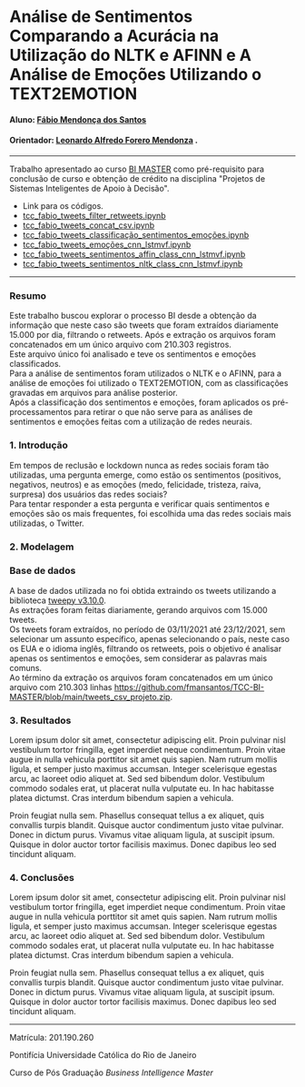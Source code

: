 <!-- antes de enviar a versão final, solicitamos que todos os comentários, colocados para orientação ao aluno, sejam removidos do arquivo -->
# Análise de Sentimentos  Comparando a Acurácia na Utilização do NLTK e AFINN e A Análise de Emoções Utilizando o TEXT2EMOTION

#### Aluno: [Fábio Mendonça dos Santos](https://github.com/link_do_github)
#### Orientador: [Leonardo Alfredo Forero Mendonza](https://github.com/link_do_github) .

---

Trabalho apresentado ao curso [BI MASTER](https://ica.puc-rio.ai/bi-master) como pré-requisito para conclusão de curso e obtenção de crédito na disciplina "Projetos de Sistemas Inteligentes de Apoio à Decisão".


- Link para os códigos. 
- [tcc_fabio_tweets_filter_retweets.ipynb](https://github.com/fmansantos/TCC-BI-MASTER/blob/main/tcc_fabio_tweets_filter_retweets.ipynb)
- [tcc_fabio_tweets_concat_csv.ipynb](https://github.com/fmansantos/TCC-BI-MASTER/blob/main/tcc_fabio_tweets_concat_csv.ipynb)
- [tcc_fabio_tweets_classificação_sentimentos_emoções.ipynb](https://github.com/fmansantos/TCC-BI-MASTER/blob/main/tcc_fabio_tweets_classifica%C3%A7%C3%A3o_sentimentos_emo%C3%A7%C3%B5es.ipynb)
- [tcc_fabio_tweets_emoções_cnn_lstmvf.ipynb](https://github.com/fmansantos/TCC-BI-MASTER/blob/main/tcc_fabio_tweets_emo%C3%A7%C3%B5es_cnn_lstmvf.ipynb)
- [tcc_fabio_tweets_sentimentos_affin_class_cnn_lstmvf.ipynb](https://github.com/fmansantos/TCC-BI-MASTER/blob/main/tcc_fabio_tweets_sentimentos_affin_class_cnn_lstmvf.ipynb)
- [tcc_fabio_tweets_sentimentos_nltk_class_cnn_lstmvf.ipynb](https://github.com/fmansantos/TCC-BI-MASTER/blob/main/tcc_fabio_tweets_sentimentos_nltk_class_cnn_lstmvf.ipynb)


---

### Resumo



Este trabalho buscou explorar o processo BI desde a obtenção da informação que neste caso são tweets que foram extraídos diariamente 15.000 por dia, filtrando o retweets.
Após e extração os arquivos foram concatenados em um único arquivo com 210.303 registros.</br>
Este arquivo único foi analisado e teve os sentimentos e emoções classificados.</br>
Para a análise de sentimentos foram utilizados o NLTK e o AFINN, para a análise de emoções foi utilizado o TEXT2EMOTION, com as classificações gravadas em arquivos para análise posterior.</br>
Após a classificação dos sentimentos e emoções, foram aplicados os pré-processamentos para retirar o que não serve para as análises de sentimentos e emoções feitas com a utilização de redes neurais.</br>


### 1. Introdução

Em tempos de reclusão e lockdown nunca as redes sociais foram tão utilizadas, uma pergunta emerge, como estão os sentimentos (positivos, negativos, neutros) e as emoções (medo, felicidade, tristeza, raiva, surpresa) dos usuários das redes sociais?</br>
Para tentar responder a esta pergunta e verificar quais sentimentos e emoções são os mais frequentes, foi escolhida uma das redes sociais mais utilizadas, o Twitter.</br> 



### 2. Modelagem

### Base de dados

A base de dados utilizada no foi obtida extraindo os tweets utilizando a biblioteca [tweepy v3.10.0](https://docs.tweepy.org/en/v3.10.0/). </br>
As extrações foram feitas diariamente, gerando arquivos com 15.000 tweets.</br>
Os tweets foram extraídos, no período de 03/11/2021 até 23/12/2021, sem selecionar um assunto específico, apenas selecionando o país, neste caso os 
EUA e o idioma inglês, filtrando os retweets, pois o objetivo é analisar apenas os sentimentos e emoções, sem considerar as palavras mais comuns. </br>
Ao término da extração os arquivos foram concatenados em um único arquivo com 210.303 linhas https://github.com/fmansantos/TCC-BI-MASTER/blob/main/tweets_csv_projeto.zip.




### 3. Resultados

Lorem ipsum dolor sit amet, consectetur adipiscing elit. Proin pulvinar nisl vestibulum tortor fringilla, eget imperdiet neque condimentum. Proin vitae augue in nulla vehicula porttitor sit amet quis sapien. Nam rutrum mollis ligula, et semper justo maximus accumsan. Integer scelerisque egestas arcu, ac laoreet odio aliquet at. Sed sed bibendum dolor. Vestibulum commodo sodales erat, ut placerat nulla vulputate eu. In hac habitasse platea dictumst. Cras interdum bibendum sapien a vehicula.

Proin feugiat nulla sem. Phasellus consequat tellus a ex aliquet, quis convallis turpis blandit. Quisque auctor condimentum justo vitae pulvinar. Donec in dictum purus. Vivamus vitae aliquam ligula, at suscipit ipsum. Quisque in dolor auctor tortor facilisis maximus. Donec dapibus leo sed tincidunt aliquam.

### 4. Conclusões

Lorem ipsum dolor sit amet, consectetur adipiscing elit. Proin pulvinar nisl vestibulum tortor fringilla, eget imperdiet neque condimentum. Proin vitae augue in nulla vehicula porttitor sit amet quis sapien. Nam rutrum mollis ligula, et semper justo maximus accumsan. Integer scelerisque egestas arcu, ac laoreet odio aliquet at. Sed sed bibendum dolor. Vestibulum commodo sodales erat, ut placerat nulla vulputate eu. In hac habitasse platea dictumst. Cras interdum bibendum sapien a vehicula.

Proin feugiat nulla sem. Phasellus consequat tellus a ex aliquet, quis convallis turpis blandit. Quisque auctor condimentum justo vitae pulvinar. Donec in dictum purus. Vivamus vitae aliquam ligula, at suscipit ipsum. Quisque in dolor auctor tortor facilisis maximus. Donec dapibus leo sed tincidunt aliquam.

---

Matrícula: 201.190.260

Pontifícia Universidade Católica do Rio de Janeiro

Curso de Pós Graduação *Business Intelligence Master*
